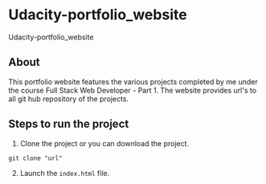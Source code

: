 # Udacity-portfolio_website
Udacity-portfolio_website

## About

This portfolio website features the various projects completed by me under the course Full Stack Web Developer - Part 1.
The website provides url's to all git hub repository of the projects. 

## Steps to run the project

1. Clone the project or you can download the project.

```
git clone "url"
```

2. Launch the ``` index.html ``` file. 



